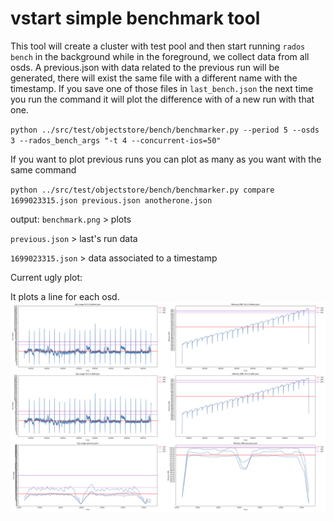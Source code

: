 # vstart simple benchmark tool


This tool will create a cluster with test pool and then start running `rados bench` in the background while in the foreground, we collect data from all osds.
A previous.json with data related to the previous run will be generated, there will exist the same file with a different name with the timestamp. If you save 
one of those files in `last_bench.json` the next time you run the command it will plot the difference with of a new run with that one.

`python ../src/test/objectstore/bench/benchmarker.py --period 5 --osds 3 --rados_bench_args "-t 4 --concurrent-ios=50"`

If you want to plot previous runs you can plot as many as you want with the same command

`python ../src/test/objectstore/bench/benchmarker.py compare 1699023315.json previous.json anotherone.json`

output:
`benchmark.png` > plots

`previous.json` > last's run data

`1699023315.json` > data associated to a timestamp



Current ugly plot:

It plots a line for each osd.
![Benchmark plot](example.png)